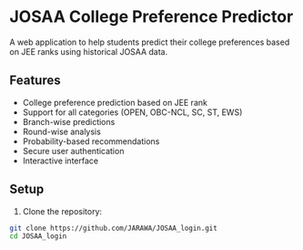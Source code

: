 # JOSAA College Preference Predictor

A web application to help students predict their college preferences based on JEE ranks using historical JOSAA data.

## Features

- College preference prediction based on JEE rank
- Support for all categories (OPEN, OBC-NCL, SC, ST, EWS)
- Branch-wise predictions
- Round-wise analysis
- Probability-based recommendations
- Secure user authentication
- Interactive interface

## Setup

1. Clone the repository:
```bash
git clone https://github.com/JARAWA/JOSAA_login.git
cd JOSAA_login
